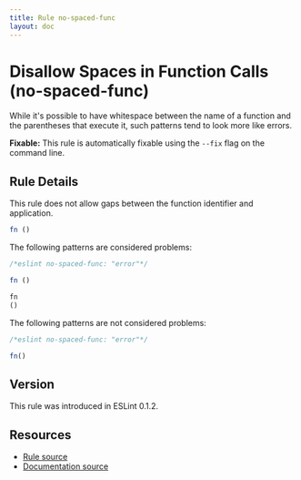 ```yaml
---
title: Rule no-spaced-func
layout: doc
---
```

<!-- Note: No pull requests accepted for this file. See README.md in the root directory for details. -->

# Disallow Spaces in Function Calls (no-spaced-func)

While it's possible to have whitespace between the name of a function and the parentheses that execute it, such patterns tend to look more like errors.

**Fixable:** This rule is automatically fixable using the `--fix` flag on the command line.

## Rule Details

This rule does not allow gaps between the function identifier and application.

```js
fn ()
```

The following patterns are considered problems:

```js
/*eslint no-spaced-func: "error"*/

fn ()

fn
()
```

The following patterns are not considered problems:

```js
/*eslint no-spaced-func: "error"*/

fn()
```

## Version

This rule was introduced in ESLint 0.1.2.

## Resources

* [Rule source](https://github.com/eslint/eslint/tree/master/lib/rules/no-spaced-func.js)
* [Documentation source](https://github.com/eslint/eslint/tree/master/docs/rules/no-spaced-func.md)
